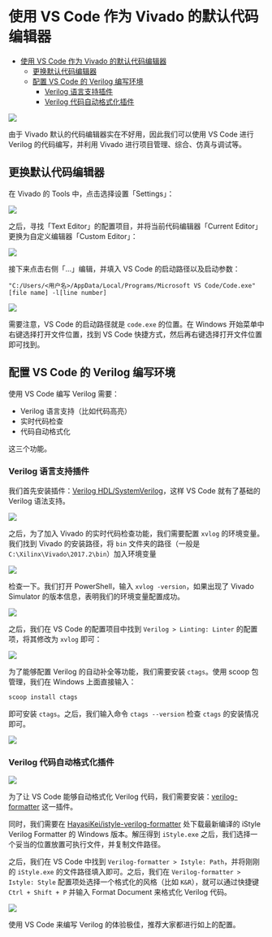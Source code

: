 # 使用 VS Code 作为 Vivado 的默认代码编辑器

- [使用 VS Code 作为 Vivado 的默认代码编辑器](#%e4%bd%bf%e7%94%a8-vs-code-%e4%bd%9c%e4%b8%ba-vivado-%e7%9a%84%e9%bb%98%e8%ae%a4%e4%bb%a3%e7%a0%81%e7%bc%96%e8%be%91%e5%99%a8)
  - [更换默认代码编辑器](#%e6%9b%b4%e6%8d%a2%e9%bb%98%e8%ae%a4%e4%bb%a3%e7%a0%81%e7%bc%96%e8%be%91%e5%99%a8)
  - [配置 VS Code 的 Verilog 编写环境](#%e9%85%8d%e7%bd%ae-vs-code-%e7%9a%84-verilog-%e7%bc%96%e5%86%99%e7%8e%af%e5%a2%83)
    - [Verilog 语言支持插件](#verilog-%e8%af%ad%e8%a8%80%e6%94%af%e6%8c%81%e6%8f%92%e4%bb%b6)
    - [Verilog 代码自动格式化插件](#verilog-%e4%bb%a3%e7%a0%81%e8%87%aa%e5%8a%a8%e6%a0%bc%e5%bc%8f%e5%8c%96%e6%8f%92%e4%bb%b6)

![](https://i.loli.net/2019/08/27/l7Ntgd6sGWb9XVL.png)

由于 Vivado 默认的代码编辑器实在不好用，因此我们可以使用 VS Code 进行 Verilog 的代码编写，并利用 Vivado 进行项目管理、综合、仿真与调试等。

## 更换默认代码编辑器

在 Vivado 的 Tools 中，点击选择设置「Settings」：

![](https://i.loli.net/2019/08/27/4ySQ7Ih6sOuPLeC.png)

之后，寻找「Text Editor」的配置项目，并将当前代码编辑器「Current Editor」更换为自定义编辑器「Custom Editor」：

![](https://i.loli.net/2019/08/27/P9Mq5SkxVJ82eoG.png)

接下来点击右侧「...」编辑，并填入 VS Code 的启动路径以及启动参数：

```
"C:/Users/<用户名>/AppData/Local/Programs/Microsoft VS Code/Code.exe" [file name] -l[line number]
```

![](https://i.loli.net/2019/08/27/aNZ6Iohyf3RWQFv.png)

需要注意，VS Code 的启动路径就是 `code.exe` 的位置。在 Windows 开始菜单中右键选择打开文件位置，找到 VS Code 快捷方式，然后再右键选择打开文件位置即可找到。

## 配置 VS Code 的 Verilog 编写环境

使用 VS Code 编写 Verilog 需要：

- Verilog 语言支持（比如代码高亮）
- 实时代码检查
- 代码自动格式化

这三个功能。

### Verilog 语言支持插件

我们首先安装插件：[Verilog HDL/SystemVerilog](https://marketplace.visualstudio.com/items?itemName=mshr-h.VerilogHDL)，这样 VS Code 就有了基础的 Verilog 语法支持。

![](https://i.loli.net/2019/08/27/NjvlBmrAIn4R8XU.png)

之后，为了加入 Vivado 的实时代码检查功能，我们需要配置 `xvlog` 的环境变量。我们找到 Vivado 的安装路径，将 `bin` 文件夹的路径（一般是 `C:\Xilinx\Vivado\2017.2\bin`）加入环境变量

![](https://i.loli.net/2019/08/27/DsFZ3LbV4N2lSzP.png)

检查一下。我们打开 PowerShell，输入 `xvlog -version`，如果出现了 Vivado Simulator 的版本信息，表明我们的环境变量配置成功。

![](https://i.loli.net/2019/08/27/nfWDC5SG8y1Mrea.png)

之后，我们在 VS Code 的配置项目中找到 `Verilog > Linting: Linter` 的配置项，将其修改为 `xvlog` 即可：

![](https://i.loli.net/2019/08/27/6UXS9iZ7QmFNVaA.png)

为了能够配置 Verilog 的自动补全等功能，我们需要安装 `ctags`。使用 scoop 包管理，我们在 Windows 上面直接输入：

```powershell
scoop install ctags
```

即可安装 `ctags`。之后，我们输入命令 `ctags --version` 检查 `ctags` 的安装情况即可。

![](https://i.loli.net/2019/08/27/HCFygl8Bqx7uPLz.png)

### Verilog 代码自动格式化插件

![](https://i.loli.net/2019/08/27/QWiVmlJBOKZD6Fo.png)

为了让 VS Code 能够自动格式化 Verilog 代码，我们需要安装：[verilog-formatter](https://marketplace.visualstudio.com/items?itemName=IsaacT.verilog-formatter) 这一插件。

同时，我们需要在 [HayasiKei/istyle-verilog-formatter](https://github.com/HayasiKei/istyle-verilog-formatter/releases/) 处下载最新编译的 iStyle Verilog Formatter 的 Windows 版本。解压得到 `iStyle.exe` 之后，我们选择一个妥当的位置放置可执行文件，并复制文件路径。

之后，我们在 VS Code 中找到 `Verilog-formatter > Istyle: Path`，并将刚刚的 `iStyle.exe` 的文件路径填入即可。之后，我们在 `Verilog-formatter > Istyle: Style` 配置项处选择一个格式化的风格（比如 `K&R`），就可以通过快捷键 `Ctrl + Shift + P` 并输入 Format Document 来格式化 Verilog 代码。

![](https://i.loli.net/2019/08/27/N4WLjS6DUpJwG3d.png)

使用 VS Code 来编写 Verilog 的体验极佳，推荐大家都进行如上的配置。